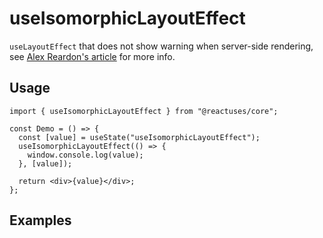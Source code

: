 # useIsomorphicLayoutEffect

`useLayoutEffect` that does not show warning when server-side rendering, see [Alex Reardon's article](https://medium.com/@alexandereardon/uselayouteffect-and-ssr-192986cdcf7a) for more info.

## Usage

```tsx
import { useIsomorphicLayoutEffect } from "@reactuses/core";

const Demo = () => {
  const [value] = useState("useIsomorphicLayoutEffect");
  useIsomorphicLayoutEffect(() => {
    window.console.log(value);
  }, [value]);

  return <div>{value}</div>;
};
```

## Examples
